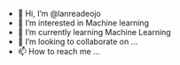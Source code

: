 - 👋 Hi, I’m @lanreadeojo
- 👀 I’m interested in Machine learning
- 🌱 I’m currently learning Machine Learning
- 💞️ I’m looking to collaborate on ...
- 📫 How to reach me ...

<!---
lanreadeojo/lanreadeojo is a ✨ special ✨ repository because its `README.md` (this file) appears on your GitHub profile.
You can click the Preview link to take a look at your changes.
--->
